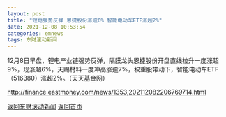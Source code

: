 ```yaml
---
layout: post
title: "锂电强势反弹 恩捷股份涨逾6% 智能电动车ETF涨超2%"
date: 2021-12-08 10:53:54
categories: emnews
tags: 东财滚动新闻
---
```


12月8日早盘，锂电产业链强势反弹，隔膜龙头恩捷股份开盘直线拉升一度涨超9%，现涨超6%，天赐材料一度冲高涨逾7%，权重股带动下，智能电动车ETF（516380）涨超2%。（天天基金网）

<http://finance.eastmoney.com/news/1353,202112082206769714.html>

[返回东财滚动新闻](//finews.zning.me/emnews/)
[返回首页](//finews.zning.me/)